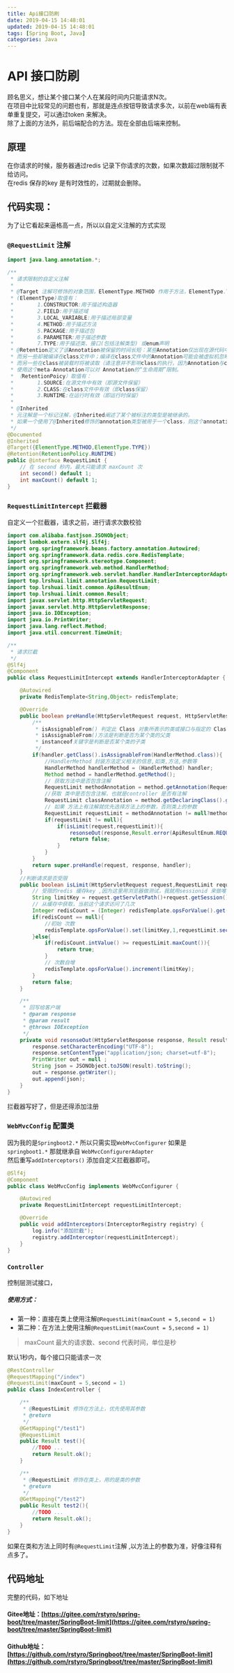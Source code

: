 ```yaml
---
title: Api接口防刷
date: 2019-04-15 14:48:01
updated: 2019-04-15 14:48:01
tags: [Spring Boot, Java]
categories: Java
---
```


# API 接口防刷
顾名思义，想让某个接口某个人在某段时间内只能请求N次。  
在项目中比较常见的问题也有，那就是连点按钮导致请求多次，以前在web端有表单重复提交，可以通过token 来解决。  
除了上面的方法外，前后端配合的方法。现在全部由后端来控制。
## 原理
在你请求的时候，服务器通过redis 记录下你请求的次数，如果次数超过限制就不给访问。   
在redis 保存的key 是有时效性的，过期就会删除。

## 代码实现：
为了让它看起来逼格高一点，所以以自定义注解的方式实现  

### `@RequestLimit` 注解
```java
import java.lang.annotation.*;

/**
 * 请求限制的自定义注解
 *
 * @Target 注解可修饰的对象范围，ElementType.METHOD 作用于方法，ElementType.TYPE 作用于类
 * (ElementType)取值有：
 * 　　　　1.CONSTRUCTOR:用于描述构造器
 * 　　　　2.FIELD:用于描述域
 * 　　　　3.LOCAL_VARIABLE:用于描述局部变量
 * 　　　　4.METHOD:用于描述方法
 * 　　　　5.PACKAGE:用于描述包
 * 　　　　6.PARAMETER:用于描述参数
 * 　　　　7.TYPE:用于描述类、接口(包括注解类型) 或enum声明
 * @Retention定义了该Annotation被保留的时间长短：某些Annotation仅出现在源代码中，而被编译器丢弃；
 * 而另一些却被编译在class文件中；编译在class文件中的Annotation可能会被虚拟机忽略，
 * 而另一些在class被装载时将被读取（请注意并不影响class的执行，因为Annotation与class在使用上是被分离的）。
 * 使用这个meta-Annotation可以对 Annotation的“生命周期”限制。
 * （RetentionPoicy）取值有：
 * 　　　　1.SOURCE:在源文件中有效（即源文件保留）
 * 　　　　2.CLASS:在class文件中有效（即class保留）
 * 　　　　3.RUNTIME:在运行时有效（即运行时保留）
 *
 * @Inherited
 * 元注解是一个标记注解，@Inherited阐述了某个被标注的类型是被继承的。
 * 如果一个使用了@Inherited修饰的annotation类型被用于一个class，则这个annotation将被用于该class的子类。
 */
@Documented
@Inherited
@Target({ElementType.METHOD,ElementType.TYPE})
@Retention(RetentionPolicy.RUNTIME)
public @interface RequestLimit {
    // 在 second 秒内，最大只能请求 maxCount 次
    int second() default 1;
    int maxCount() default 1;
}

```

### `RequestLimitIntercept` 拦截器
自定义一个拦截器，请求之前，进行请求次数校验
```java
import com.alibaba.fastjson.JSONObject;
import lombok.extern.slf4j.Slf4j;
import org.springframework.beans.factory.annotation.Autowired;
import org.springframework.data.redis.core.RedisTemplate;
import org.springframework.stereotype.Component;
import org.springframework.web.method.HandlerMethod;
import org.springframework.web.servlet.handler.HandlerInterceptorAdapter;
import top.lrshuai.limit.annotation.RequestLimit;
import top.lrshuai.limit.common.ApiResultEnum;
import top.lrshuai.limit.common.Result;
import javax.servlet.http.HttpServletRequest;
import javax.servlet.http.HttpServletResponse;
import java.io.IOException;
import java.io.PrintWriter;
import java.lang.reflect.Method;
import java.util.concurrent.TimeUnit;

/**
 * 请求拦截
 */
@Slf4j
@Component
public class RequestLimitIntercept extends HandlerInterceptorAdapter {

    @Autowired
    private RedisTemplate<String,Object> redisTemplate;

    @Override
    public boolean preHandle(HttpServletRequest request, HttpServletResponse response, Object handler) throws Exception {
        /**
         * isAssignableFrom() 判定此 Class 对象所表示的类或接口与指定的 Class 参数所表示的类或接口是否相同，或是否是其超类或超接口
         * isAssignableFrom()方法是判断是否为某个类的父类
         * instanceof关键字是判断是否某个类的子类
         */
        if(handler.getClass().isAssignableFrom(HandlerMethod.class)){
            //HandlerMethod 封装方法定义相关的信息,如类,方法,参数等
            HandlerMethod handlerMethod = (HandlerMethod) handler;
            Method method = handlerMethod.getMethod();
            // 获取方法中是否包含注解
            RequestLimit methodAnnotation = method.getAnnotation(RequestLimit.class);
            //获取 类中是否包含注解，也就是controller 是否有注解
            RequestLimit classAnnotation = method.getDeclaringClass().getAnnotation(RequestLimit.class);
            // 如果 方法上有注解就优先选择方法上的参数，否则类上的参数
            RequestLimit requestLimit = methodAnnotation != null?methodAnnotation:classAnnotation;
            if(requestLimit != null){
                if(isLimit(request,requestLimit)){
                    resonseOut(response,Result.error(ApiResultEnum.REQUST_LIMIT));
                    return false;
                }
            }
        }
        return super.preHandle(request, response, handler);
    }
    //判断请求是否受限
    public boolean isLimit(HttpServletRequest request,RequestLimit requestLimit){
        // 受限的redis 缓存key ,因为这里用浏览器做测试，我就用sessionid 来做唯一key,如果是app ,可以使用 用户ID 之类的唯一标识。
        String limitKey = request.getServletPath()+request.getSession().getId();
        // 从缓存中获取，当前这个请求访问了几次
        Integer redisCount = (Integer) redisTemplate.opsForValue().get(limitKey);
        if(redisCount == null){
            //初始 次数
            redisTemplate.opsForValue().set(limitKey,1,requestLimit.second(), TimeUnit.SECONDS);
        }else{
            if(redisCount.intValue() >= requestLimit.maxCount()){
                return true;
            }
            // 次数自增
            redisTemplate.opsForValue().increment(limitKey);
        }
        return false;
    }

    /**
     * 回写给客户端
     * @param response
     * @param result
     * @throws IOException
     */
    private void resonseOut(HttpServletResponse response, Result result) throws IOException {
        response.setCharacterEncoding("UTF-8");
        response.setContentType("application/json; charset=utf-8");
        PrintWriter out = null ;
        String json = JSONObject.toJSON(result).toString();
        out = response.getWriter();
        out.append(json);
    }
}
```
拦截器写好了，但是还得添加注册

### `WebMvcConfig` 配置类
因为我的是`Springboot2.*` 所以只需实现`WebMvcConfigurer` 
如果是`springboot1.*` 那就继承自 `WebMvcConfigurerAdapter`  
然后重写`addInterceptors()` 添加自定义拦截器即可。

```java
@Slf4j
@Component
public class WebMvcConfig implements WebMvcConfigurer {

    @Autowired
    private RequestLimitIntercept requestLimitIntercept;

    @Override
    public void addInterceptors(InterceptorRegistry registry) {
        log.info("添加拦截");
        registry.addInterceptor(requestLimitIntercept);
    }
}
```

### `Controller`
控制层测试接口，
##### 使用方式：  
+ 第一种：直接在类上使用注解`@RequestLimit(maxCount = 5,second = 1)`  
+ 第二种：在方法上使用注解`@RequestLimit(maxCount = 5,second = 1)`    

> maxCount 最大的请求数、second 代表时间，单位是秒  

默认1秒内，每个接口只能请求一次
```java
@RestController
@RequestMapping("/index")
@RequestLimit(maxCount = 5,second = 1)
public class IndexController {

    /**
     * @RequestLimit 修饰在方法上，优先使用其参数
     * @return
     */
    @GetMapping("/test1")
    @RequestLimit
    public Result test(){
        //TODO ...
        return Result.ok();
    }

    /**
     * @RequestLimit 修饰在类上，用的是类的参数
     * @return
     */
    @GetMapping("/test2")
    public Result test2(){
        //TODO ...
        return Result.ok();
    }
}
```

如果在类和方法上同时有`@RequestLimit`注解 ,以方法上的参数为准，好像注释有点多了。

## 代码地址
完整的代码，如下地址
#### Gitee地址：[https://gitee.com/rstyro/spring-boot/tree/master/SpringBoot-limit](https://gitee.com/rstyro/spring-boot/tree/master/SpringBoot-limit)
#### Github地址：[https://github.com/rstyro/Springboot/tree/master/SpringBoot-limit](https://github.com/rstyro/Springboot/tree/master/SpringBoot-limit)

